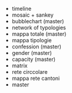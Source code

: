 - timeline
- mosaic + sankey
- bubblechart (master)
- network of typologies
- mappa totale (master)
- mappa tipologie
- confession (master)
- gender (master)
- capacity (master)
- matrix
- rete circcolare
- mappa rete cantoni
- master